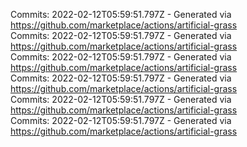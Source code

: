 Commits: 2022-02-12T05:59:51.797Z - Generated via https://github.com/marketplace/actions/artificial-grass
<br>
Commits: 2022-02-12T05:59:51.797Z - Generated via https://github.com/marketplace/actions/artificial-grass
<br>
Commits: 2022-02-12T05:59:51.797Z - Generated via https://github.com/marketplace/actions/artificial-grass
<br>
Commits: 2022-02-12T05:59:51.797Z - Generated via https://github.com/marketplace/actions/artificial-grass
<br>
Commits: 2022-02-12T05:59:51.797Z - Generated via https://github.com/marketplace/actions/artificial-grass
<br>
Commits: 2022-02-12T05:59:51.797Z - Generated via https://github.com/marketplace/actions/artificial-grass
<br>
